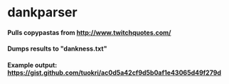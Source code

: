 # dankparser

#### Pulls copypastas from http://www.twitchquotes.com/
#### Dumps results to "dankness.txt"
#### Example output: https://gist.github.com/tuokri/ac0d5a42cf9d5b0af1e43065d49f279d
